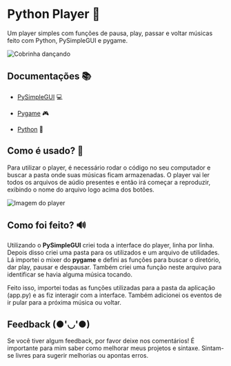 
# Python Player 🎵

Um player simples com funções de pausa, play, passar e voltar músicas feito com Python, PySimpleGUI e pygame.

![Cobrinha dançando](https://o.remove.bg/downloads/e3a9ab59-2c00-4edf-9e9d-4b6b5b7d4a45/png-clipart-venomous-snake-reptile-animal-snake-animals-cobra-removebg-preview.png)

## Documentações 📚

* [PySimpleGUI](https://www.pysimplegui.org/en/latest/cookbook/) 💻

* [Pygame](https://www.pygame.org/docs/ref/mixer.html) 🎮

* [Python](https://docs.python.org/3/) 🐍


## Como é usado? 💽
Para utilizar o player, é necessário rodar o código no seu computador e buscar a pasta onde suas músicas ficam armazenadas. O player vai ler todos os arquivos de aúdio presentes e então irá começar a reproduzir, exibindo o nome do arquivo logo acima dos botões.

![Imagem do player](https://i.pinimg.com/564x/6a/60/20/6a6020d4a773dbb688d6a8308dd1aa73.jpg)


## Como foi feito? 🔊
Utilizando o **PySimpleGUI** criei toda a interface do player, linha por linha. Depois disso criei uma pasta para os utilizados e um arquivo de utilidades. Lá importei o mixer do **pygame** e defini as funções para buscar o diretório, dar play, pausar e despausar. Também criei uma função neste arquivo para identificar se havia alguma música tocando.

Feito isso, importei todas as funções utilizadas para a pasta da aplicação (app.py) e as fiz interagir com a interface. Também adicionei os eventos de ir pular para a próxima música ou voltar.
## Feedback (●'◡'●)

Se você tiver algum feedback, por favor deixe nos comentários! É importante para mim saber como melhorar meus projetos e sintaxe. Sintam-se livres para sugerir melhorias ou apontas erros. 

